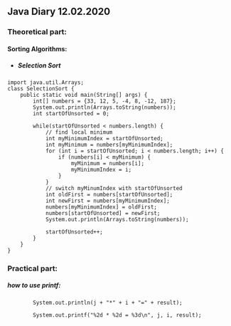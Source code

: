 ## Java Diary 12.02.2020

### Theoretical part:

#### Sorting Algorithms:

* ##### Selection Sort

```
import java.util.Arrays;
class SelectionSort {
    public static void main(String[] args) {
        int[] numbers = {33, 12, 5, -4, 8, -12, 187};
        System.out.println(Arrays.toString(numbers));
        int startOfUnsorted = 0;

        while(startOfUnsorted < numbers.length) {
            // find local minimum
            int myMinimumIndex = startOfUnsorted;
            int myMinimum = numbers[myMinimumIndex];
            for (int i = startOfUnsorted; i < numbers.length; i++) {
                if (numbers[i] < myMinimum) {
                    myMinimum = numbers[i];
                    myMinimumIndex = i;
                }
            }
            // switch myMinumIndex with startOfUnsorted
            int oldFirst = numbers[startOfUnsorted];
            int newFirst = numbers[myMinimumIndex];
            numbers[myMinimumIndex] = oldFirst;
            numbers[startOfUnsorted] = newFirst;
            System.out.println(Arrays.toString(numbers));

            startOfUnsorted++;
        }
    }
}
```
### Practical part:
##### how to use printf:

            System.out.println(j + "*" + i + "=" + result);

            System.out.printf("%2d * %2d = %3d\n", j, i, result);